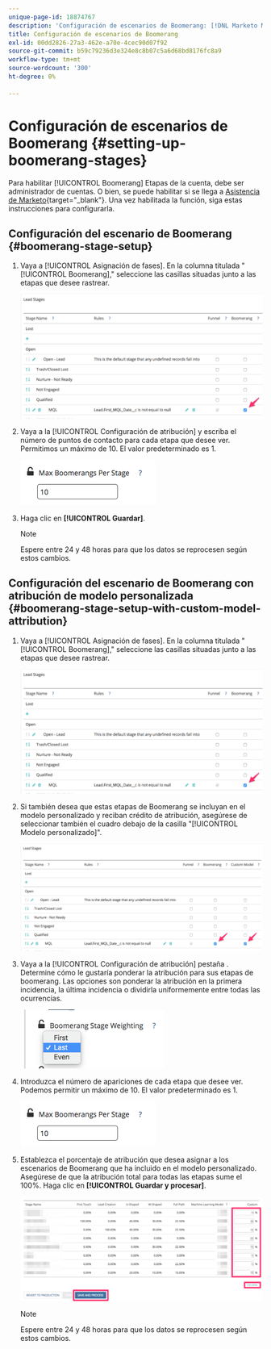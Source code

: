 ```yaml
---
unique-page-id: 18874767
description: 'Configuración de escenarios de Boomerang: [!DNL Marketo Measure] - Documentación del producto'
title: Configuración de escenarios de Boomerang
exl-id: 00dd2826-27a3-462e-a70e-4cec90d07f92
source-git-commit: b59c79236d3e324e8c8b07c5a6d68bd8176fc8a9
workflow-type: tm+mt
source-wordcount: '300'
ht-degree: 0%

---
```


# Configuración de escenarios de Boomerang {#setting-up-boomerang-stages}

Para habilitar [!UICONTROL Boomerang] Etapas de la cuenta, debe ser administrador de cuentas. O bien, se puede habilitar si se llega a [Asistencia de Marketo](https://nation.marketo.com/t5/support/ct-p/Support){target=&quot;_blank&quot;}. Una vez habilitada la función, siga estas instrucciones para configurarla.

## Configuración del escenario de Boomerang {#boomerang-stage-setup}

1. Vaya a [!UICONTROL Asignación de fases]. En la columna titulada &quot;[!UICONTROL Boomerang],&quot; seleccione las casillas situadas junto a las etapas que desee rastrear.

   ![](assets/1-2.png)

1. Vaya a la [!UICONTROL Configuración de atribución] y escriba el número de puntos de contacto para cada etapa que desee ver. Permitimos un máximo de 10. El valor predeterminado es 1.

   ![](assets/2-2.png)

1. Haga clic en **[!UICONTROL Guardar]**.

   >[!NOTE]
   >
   >Espere entre 24 y 48 horas para que los datos se reprocesen según estos cambios.

## Configuración del escenario de Boomerang con atribución de modelo personalizada {#boomerang-stage-setup-with-custom-model-attribution}

1. Vaya a [!UICONTROL Asignación de fases]. En la columna titulada &quot;[!UICONTROL Boomerang],&quot; seleccione las casillas situadas junto a las etapas que desee rastrear.

   ![](assets/3-1.png)

1. Si también desea que estas etapas de Boomerang se incluyan en el modelo personalizado y reciban crédito de atribución, asegúrese de seleccionar también el cuadro debajo de la casilla &quot;[!UICONTROL Modelo personalizado]&quot;.

   ![](assets/4-1.png)

1. Vaya a la [!UICONTROL Configuración de atribución] pestaña . Determine cómo le gustaría ponderar la atribución para sus etapas de boomerang. Las opciones son ponderar la atribución en la primera incidencia, la última incidencia o dividirla uniformemente entre todas las ocurrencias.

   ![](assets/5-1.png)

1. Introduzca el número de apariciones de cada etapa que desee ver. Podemos permitir un máximo de 10. El valor predeterminado es 1.

   ![](assets/6-1.png)

1. Establezca el porcentaje de atribución que desea asignar a los escenarios de Boomerang que ha incluido en el modelo personalizado. Asegúrese de que la atribución total para todas las etapas sume el 100%. Haga clic en **[!UICONTROL Guardar y procesar]**.

   ![](assets/7-1.png)

   >[!NOTE]
   >
   >Espere entre 24 y 48 horas para que los datos se reprocesen según estos cambios.
